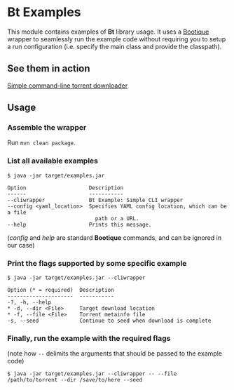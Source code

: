 # Bt Examples

This module contains examples of **Bt** library usage. It uses a [Bootique](http://bootique.io) wrapper to seamlessly run the example code without requiring you to setup a run configuration (i.e. specify the main class and provide the classpath).

## See them in action

[Simple command-line torrent downloader](https://github.com/atomashpolskiy/bt/tree/master/examples/src/main/java/bt/example/cli)

## Usage

### Assemble the wrapper

Run ```mvn clean package```.

### List all available examples

```
$ java -jar target/examples.jar

Option                    Description                                        
------                    -----------                                        
--cliwrapper              Bt Example: Simple CLI wrapper                     
--config <yaml_location>  Specifies YAML config location, which can be a file
                            path or a URL.                                   
--help                    Prints this message.
```

(_config_ and _help_ are standard **Bootique** commands, and can be ignored in our case)

### Print the flags supported by some specific example

```
$ java -jar target/examples.jar --cliwrapper

Option (* = required)  Description                               
---------------------  -----------                               
-?, -h, --help                                                   
* -d, --dir <File>     Target download location                  
* -f, --file <File>    Torrent metainfo file                     
-s, --seed             Continue to seed when download is complete
```

### Finally, run the example with the required flags 

(note how ```--``` delimits the arguments that should be passed to the example code)

```
$ java -jar target/examples.jar --cliwrapper -- --file /path/to/torrent --dir /save/to/here --seed
```
